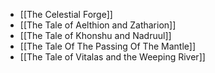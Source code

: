 - [[The Celestial Forge]]
- [[The Tale of Aelthion and Zatharion]]
- [[The Tale of Khonshu and Nadruul]]
- [[The Tale Of The Passing Of The Mantle]]
- [[The Tale of Vitalas and the Weeping River]]